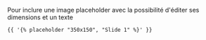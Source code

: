 Pour inclure une image placeholder avec la possibilité d'éditer ses dimensions et un texte

`{{ '{% placeholder "350x150", "Slide 1" %}' }}`